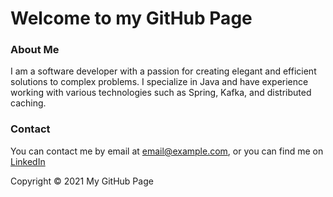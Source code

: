 
# Welcome to my GitHub Page

<!-- - [About Me](#about-me)
- [Contact](#contact) -->

### About Me
I am a software developer with a passion for creating elegant and efficient solutions to complex problems. I specialize in Java and have experience working with various technologies such as Spring, Kafka, and distributed caching.

### Contact
You can contact me by email at [email@example.com](mailto:kostas_thanasis@hotmail.com), or you can find me on [LinkedIn](https://www.linkedin.com/in/konstantinos-thanasis-7545431b3)

Copyright © 2021 My GitHub Page
